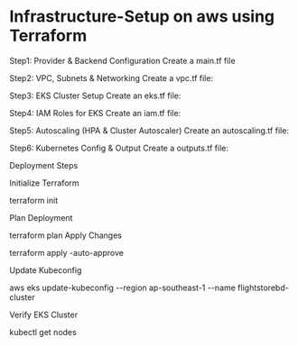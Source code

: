 # Infrastructure-Setup on aws using Terraform

Step1:  Provider & Backend Configuration
Create a main.tf file

Step2: VPC, Subnets & Networking
Create a vpc.tf file:



Step3: EKS Cluster Setup
Create an eks.tf file:



Step4:  IAM Roles for EKS
Create an iam.tf file:




Step5:  Autoscaling (HPA & Cluster Autoscaler)
Create an autoscaling.tf file:

Step6:  Kubernetes Config & Output
Create a outputs.tf file:

Deployment Steps

Initialize Terraform

terraform init

Plan Deployment

terraform plan
Apply Changes

terraform apply -auto-approve

Update Kubeconfig

aws eks update-kubeconfig --region ap-southeast-1 --name flightstorebd-cluster

Verify EKS Cluster

kubectl get nodes
